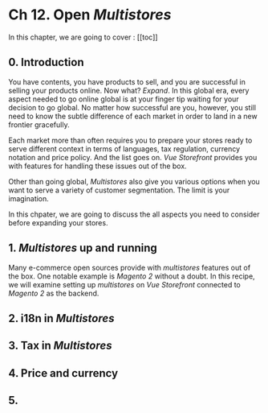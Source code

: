 # Ch 12. Open _Multistores_

In this chapter, we are going to cover : 
[[toc]]

## 0. Introduction
You have contents, you have products to sell, and you are successful in selling your products online. Now what? _Expand_. In this global era, every aspect needed to go online global is at your finger tip waiting for your decision to go global. No matter how successful are you, however, you still need to know the subtle difference of each market in order to land in a new frontier gracefully. 

Each market more than often requires you to prepare your stores ready to serve different context in terms of languages, tax regulation, currency notation and price policy. And the list goes on. _Vue Storefront_ provides you with features for handling these issues out of the box.

Other than going global, _Multistores_ also give you various options when you want to serve a variety of customer segmentation. The limit is your imagination. 

In this chpater, we are going to discuss the all aspects you need to consider before expanding your stores. 

## 1. _Multistores_ up and running
Many e-commerce open sources provide with _multistores_ features out of the box. One notable example is _Magento 2_ without a doubt. In this recipe, we will examine setting up _multistores_ on _Vue Storefront_ connected to _Magento 2_ as the backend.

## 2. i18n in _Multistores_

## 3. Tax in _Multistores_

## 4. Price and currency

## 5. 